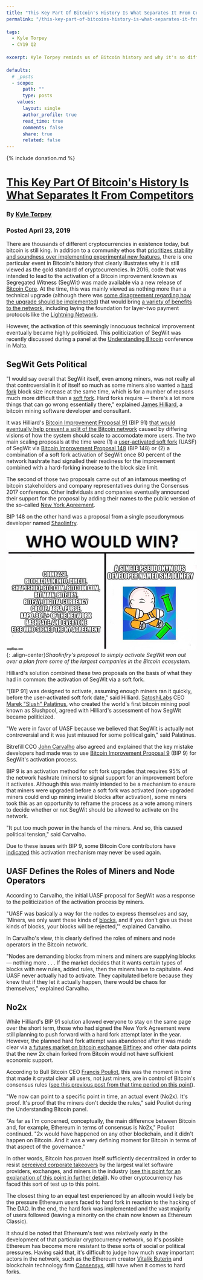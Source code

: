```yaml
---
title: "This Key Part Of Bitcoin's History Is What Separates It From Competitors"
permalink: "/this-key-part-of-bitcoins-history-is-what-separates-it-from-competitors" 

tags:
  - Kyle Torpey
  - CY19 Q2

excerpt: Kyle Torpey reminds us of Bitcoin history and why it's so different from the competition. Posted April 23, 2019.

defaults:
  # _posts
  - scope:
      path: ""
      type: posts
    values:
      layout: single
      author_profile: true
      read_time: true
      comments: false
      share: true
      related: false
---
```


{% include donation.md %}

# [This Key Part Of Bitcoin's History Is What Separates It From Competitors](https://www.forbes.com/sites/ktorpey/2019/04/23/this-key-part-of-bitcoins-history-is-what-separates-it-from-competitors/#32c0b303ae5e)
### By [Kyle Torpey](https://www.forbes.com/sites/ktorpey/)
### Posted April 23, 2019


There are thousands of different cryptocurrencies in existence today, but bitcoin is still king. In addition to a community ethos that [prioritizes stability and soundness over implementing experimental new features](https://www.forbes.com/sites/ktorpey/2019/01/24/heres-the-critical-difference-between-bitcoin-and-other-crypto-assets/#11050e902797), there is one particular event in Bitcoin's history that clearly illustrates why it is still viewed as the gold standard of cryptocurrencies.
In 2016, code that was intended to lead to the activation of a Bitcoin improvement known as Segregated Witness (SegWit) was made available via a new release of [Bitcoin Core](https://bitcoincore.org/). At the time, this was mainly viewed as nothing more than a technical upgrade (although there was [some disagreement regarding how the upgrade should be implemented](http://gavinandresen.ninja/segregated-witness-is-cool)) that would bring [a variety of benefits to the network](https://bitcoincore.org/en/2016/01/26/segwit-benefits/), including laying the foundation for layer-two payment protocols like the [Lightning Network](https://www.forbes.com/sites/ktorpey/2017/12/28/will-bitcoins-lightning-network-kill-off-altcoins-focused-on-cheap-transactions/).

However, the activation of this seemingly innocuous technical improvement eventually became highly politicized. This politicization of SegWit was recently discussed during a panel at the [Understanding Bitcoin](https://understandingbtc.com) conference in Malta.

## SegWit Gets Political 

"I would say overall that SegWit itself, even among miners, was not really all that controversial in it of itself so much as some miners also wanted a [hard fork](https://bitcoin.org/en/glossary/hard-fork) block size increase at the same time, which is for a number of reasons much more difficult than a [soft fork](https://bitcoin.org/en/glossary/soft-fork). Hard forks require — there's a lot more things that can go wrong essentially there," explained [James Hilliard](https://twitter.com/james_hilliard), a bitcoin mining software developer and consultant.

It was Hilliard's [Bitcoin Improvement Proposal 91](https://bitcoinmagazine.com/articles/bip91-segwit-activation-kludge-should-keep-bitcoin-whole/) (BIP 91) [that would eventually help prevent a split of the Bitcoin network](https://coinjournal.net/bitcoin-now-likely-get-segwit-august-1st-avoid-chain-split/) caused by differing visions of how the system should scale to accomodate more users. The two main scaling proposals at the time were (1) a [user-activated soft fork](https://en.wikipedia.org/wiki/User_activated_soft_fork) (UASF) of SegWit via [Bitcoin Improvement Proposal 148](https://github.com/bitcoin/bips/blob/master/bip-0148.mediawiki) (BIP 148) or (2) a combination of a soft fork activation of SegWit once 80 percent of the network hashrate had signalled their readiness for the improvement combined with a hard-forking increase to the block size limit.

The second of those two proposals came out of an infamous meeting of bitcoin stakeholders and company representatives during the Consensus 2017 conference. Other individuals and companies eventually announced their support for the proposal by adding their names to the public version of the so-called [New York Agreement](https://medium.com/@DCGco/bitcoin-scaling-agreement-at-consensus-2017-133521fe9a77).

BIP 148 on the other hand was a proposal from a single pseudonymous developer named [Shaolinfry](https://github.com/shaolinfry).

![](/assets/images/cy19/cy19q2m4/torpey-1.png){: .align-center}*Shaolinfry's proposal to simply activate SegWit won out over a plan from some of the largest companies in the Bitcoin ecosystem.*

Hilliard's solution combined these two proposals on the basis of what they had in common: the activation of SegWit via a soft fork.

"[BIP 91] was designed to activate, assuming enough miners ran it quickly, before the user-activated soft fork date," said Hilliard.
[SatoshiLabs](https://satoshilabs.com/) CEO [Marek "Slush" Palatinus](https://twitter.com/slush), who created the world's first bitcoin mining pool known as Slushpool, agreed with Hilliard's assessment of how SegWit became politicized.

"We were in favor of UASF because we believed that SegWit is actually not controversial and it was just misused for some political gain," said Palatinus.

Bitrefill CCO [John Carvalho](https://twitter.com/bitcoinerrorlog) also agreed and explained that the key mistake developers had made was to use [Bitcoin Improvement Proposal 9](https://github.com/bitcoin/bips/blob/master/bip-0009.mediawiki) (BIP 9) for SegWit's activation process.

BIP 9 is an activation method for soft fork upgrades that requires 95% of the network hashrate (miners) to signal support for an improvement before it activates. Although this was mainly intended to be a mechanism to ensure that miners were upgraded before a soft fork was activated (non-upgraded miners could end up mining invalid blocks after activation), some miners took this as an opportunity to reframe the process as a vote among miners to decide whether or not SegWit should be allowed to activate on the network.

"It put too much power in the hands of the miners. And so, this caused political tension," said Carvalho.

Due to these issues with BIP 9, some Bitcoin Core contributors have [indicated](https://bitcoinmagazine.com/articles/lombrozo-bitcoin-core-developers-may-never-use-miner-focused-bip-9-signaling-again1/) this activation mechanism may never be used again.

## UASF Defines the Roles of Miners and Node Operators

According to Carvalho, the initial UASF proposal for SegWit was a response to the politicization of the activation process by miners.

"UASF was basically a way for the nodes to express themselves and say, 'Miners, we only want these kinds of [blocks](https://bitcoin.org/en/glossary/block), and if you don't give us these kinds of blocks, your blocks will be rejected,'" explained Carvalho.

In Carvalho's view, this clearly defined the roles of miners and node operators in the Bitcoin network.

"Nodes are demanding blocks from miners and miners are supplying blocks — nothing more . . . If the market decides that it wants certain types of blocks with new rules, added rules, then the miners have to capitulate. And UASF never actually had to activate. They capitulated before because they knew that if they let it actually happen, there would be chaos for themselves," explained Carvalho.

## No2x

While Hilliard's BIP 91 solution allowed everyone to stay on the same page over the short term, those who had signed the New York Agreement were still planning to push forward with a hard fork attempt later in the year. However, the planned hard fork attempt was abandoned after it was made clear via [a futures market on bitcoin exchange Bitfinex](https://twitter.com/kyletorpey/status/928014749060788224) and other data points that the new 2x chain forked from Bitcoin would not have sufficient economic support.

According to Bull Bitcoin CEO [Francis Pouliot](https://twitter.com/francispouliot_), this was the moment in time that made it crystal clear all users, not just miners, are in control of Bitcoin's consensus rules ([see this previous post from that time period on this point](https://www.forbes.com/sites/ktorpey/2017/11/30/2017-was-the-year-when-everyone-finally-learned-bitcoin-isnt-controlled-by-miners/)).

"We now can point to a specific point in time, an actual event (No2x). It's proof. It's proof that the miners don't decide the rules," said Pouliot during the Understanding Bitcoin panel.

"As far as I'm concerned, conceptually, the main difference between Bitcoin and, for example, Ethereum in terms of consensus is No2x," Pouliot continued. "2x would have happened on any other blockchain, and it didn't happen on Bitcoin. And it was a very defining moment for Bitcoin in terms of that aspect of the governance."

In other words, Bitcoin has proven itself sufficiently decentralized in order to resist [perceived corporate takeovers](https://www.forbes.com/sites/ktorpey/2017/10/31/is-bitcoin-facing-a-corporate-takeover-via-the-2x-fork-a-developer-and-a-business-leader-debate/) by the largest wallet software providers, exchanges, and miners in the industry ([see this point for an explanation of this point in further detail](https://www.forbes.com/sites/ktorpey/2017/11/09/failure-segwit2x-shows-bitcoin-digital-gold-not-paypal/)). No other cryptocurrency has faced this sort of test up to this point.

The closest thing to an equal test experienced by an altcoin would likely be the pressure Ethereum users faced to hard fork in reaction to the hacking of The DAO. In the end, the hard fork was implemented and the vast majority of users followed (leaving a minority on the chain now known as Ethereum Classic).

It should be noted that Ethereum's test was relatively early in the development of that particular cryptocurrency network, so it's possible Ethereum has become more resistant to these sorts of social or political pressures. Having said that, it's difficult to judge how much sway important actors in the network, such as the Ethereum creator [Vitalik Buterin](https://twitter.com/vitalikbuterin) and blockchain technology firm [Consensys](https://www.theblockcrypto.com/2019/01/10/the-burden-of-infura/), still have when it comes to hard forks.
